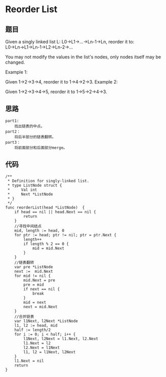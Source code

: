 # Reorder List


## 题目
Given a singly linked list L: L0→L1→…→Ln-1→Ln,
reorder it to: L0→Ln→L1→Ln-1→L2→Ln-2→…

You may not modify the values in the list's nodes, only nodes itself may be changed.

Example 1:

Given 1->2->3->4, reorder it to 1->4->2->3.
Example 2:

Given 1->2->3->4->5, reorder it to 1->5->2->4->3.

## 思路

```
part1:
    找出链表的中点。
part2：
    将后半部分的链表翻转。
part3：
    将前面部分和后面部分merge。
```

## 代码


```golang
/**
 * Definition for singly-linked list.
 * type ListNode struct {
 *     Val int
 *     Next *ListNode
 * }
 */
func reorderList(head *ListNode)  {
    if head == nil || head.Next == nil {
        return
    }
    //寻找中间结点
    mid, length := head, 0
    for ptr := head; ptr != nil; ptr = ptr.Next {
        length++
        if length % 2 == 0 {
            mid = mid.Next
        }
    }
    //链表翻转
    var pre *ListNode
    next :=  mid.Next
    for mid != nil {
        mid.Next = pre
        pre = mid
        if next == nil {
            break
        }
        mid = next
        next = mid.Next
    }
    //合并链表
    var l1Next, l2Next *ListNode
    l1, l2 := head, mid
    half := length/2
    for i := 0; i < half; i++ {   
        l1Next, l2Next = l1.Next, l2.Next
        l1.Next = l2
        l2.Next = l1Next
        l1, l2 = l1Next, l2Next
    } 
    l1.Next = nil
    return
}

```
